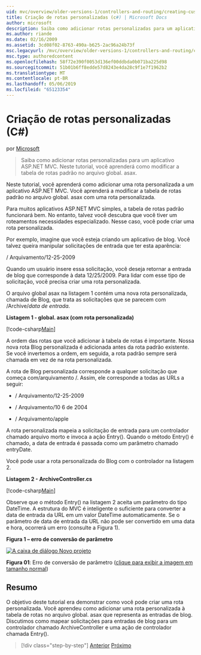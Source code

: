 ```yaml
---
uid: mvc/overview/older-versions-1/controllers-and-routing/creating-custom-routes-cs
title: Criação de rotas personalizadas (c#) | Microsoft Docs
author: microsoft
description: Saiba como adicionar rotas personalizadas para um aplicativo ASP.NET MVC. Neste tutorial, você aprenderá como modificar a tabela de rotas padrão no arquivo global. asax.
ms.author: riande
ms.date: 02/16/2009
ms.assetid: 3cd08f02-8763-490a-b625-2ac96a24b73f
msc.legacyurl: /mvc/overview/older-versions-1/controllers-and-routing/creating-custom-routes-cs
msc.type: authoredcontent
ms.openlocfilehash: 58f72e390f0053d136ef00ddbda0b071ba225d98
ms.sourcegitcommit: 51b01b6ff8edde57d8243e4da28c9f1e7f1962b2
ms.translationtype: MT
ms.contentlocale: pt-BR
ms.lasthandoff: 05/06/2019
ms.locfileid: "65123354"
---
```

# <a name="creating-custom-routes-c"></a>Criação de rotas personalizadas (C#)

por [Microsoft](https://github.com/microsoft)

> Saiba como adicionar rotas personalizadas para um aplicativo ASP.NET MVC. Neste tutorial, você aprenderá como modificar a tabela de rotas padrão no arquivo global. asax.

Neste tutorial, você aprenderá como adicionar uma rota personalizada a um aplicativo ASP.NET MVC. Você aprenderá a modificar a tabela de rotas padrão no arquivo global. asax com uma rota personalizada.

Para muitos aplicativos ASP.NET MVC simples, a tabela de rotas padrão funcionará bem. No entanto, talvez você descubra que você tiver um roteamentos necessidades especializado. Nesse caso, você pode criar uma rota personalizada.

Por exemplo, imagine que você esteja criando um aplicativo de blog. Você talvez queira manipular solicitações de entrada que ter esta aparência:

/ Arquivamento/12-25-2009

Quando um usuário insere essa solicitação, você deseja retornar a entrada de blog que corresponde à data 12/25/2009. Para lidar com esse tipo de solicitação, você precisa criar uma rota personalizada.

O arquivo global asax na listagem 1 contém uma nova rota personalizada, chamada de Blog, que trata as solicitações que se parecem com /Archive/*data de entrada*.

**Listagem 1 - global. asax (com rota personalizada)**

[!code-csharp[Main](creating-custom-routes-cs/samples/sample1.cs)]

A ordem das rotas que você adicionar à tabela de rotas é importante. Nossa nova rota Blog personalizada é adicionada antes da rota padrão existente. Se você invertemos a ordem, em seguida, a rota padrão sempre será chamada em vez de na rota personalizada.

A rota de Blog personalizada corresponde a qualquer solicitação que começa com/arquivamento /. Assim, ele corresponde a todas as URLs a seguir:

- / Arquivamento/12-25-2009

- / Arquivamento/10 6 de 2004

- / Arquivamento/apple

A rota personalizada mapeia a solicitação de entrada para um controlador chamado arquivo morto e invoca a ação Entry(). Quando o método Entry() é chamado, a data de entrada é passada como um parâmetro chamado entryDate.

Você pode usar a rota personalizada do Blog com o controlador na listagem 2.

**Listagem 2 - ArchiveController.cs**

[!code-csharp[Main](creating-custom-routes-cs/samples/sample2.cs)]

Observe que o método Entry() na listagem 2 aceita um parâmetro do tipo DateTime. A estrutura do MVC é inteligente o suficiente para converter a data de entrada da URL em um valor DateTime automaticamente. Se o parâmetro de data de entrada da URL não pode ser convertido em uma data e hora, ocorrerá um erro (consulte a Figura 1).

**Figura 1 – erro de conversão de parâmetro**

[![A caixa de diálogo Novo projeto](creating-custom-routes-cs/_static/image1.jpg)](creating-custom-routes-cs/_static/image1.png)

**Figura 01**: Erro de conversão de parâmetro ([clique para exibir a imagem em tamanho normal](creating-custom-routes-cs/_static/image2.png))

## <a name="summary"></a>Resumo

O objetivo deste tutorial era demonstrar como você pode criar uma rota personalizada. Você aprendeu como adicionar uma rota personalizada à tabela de rotas no arquivo global. asax que representa as entradas de blog. Discutimos como mapear solicitações para entradas de blog para um controlador chamado ArchiveController e uma ação de controlador chamada Entry().

> [!div class="step-by-step"]
> [Anterior](aspnet-mvc-controllers-overview-cs.md)
> [Próximo](creating-a-route-constraint-cs.md)

